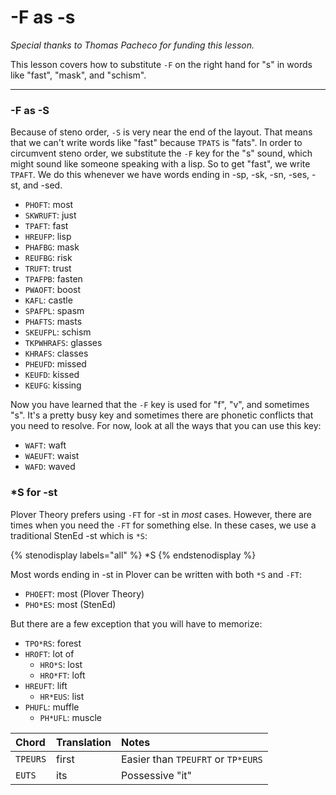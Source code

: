 # -F as -s

_Special thanks to Thomas Pacheco for funding this lesson._

This lesson covers how to substitute `-F` on the right hand for "s" in words like "fast", "mask", and "schism".

-------

### -F as -S

Because of steno order, `-S` is very near the end of the layout. That means that we can't write words like "fast" because `TPATS` is "fats". In order to circumvent steno order, we substitute the `-F` key for the "s" sound, which might sound like someone speaking with a lisp. So to get "fast", we write `TPAFT`. We do this whenever we have words ending in -sp, -sk, -sn, -ses, -st, and -sed.

* `PHOFT`: most
* `SKWRUFT`: just
* `TPAFT`: fast
* `HREUFP`: lisp
* `PHAFBG`: mask
* `REUFBG`: risk
* `TRUFT`: trust
* `TPAFPB`: fasten
* `PWAOFT`: boost
* `KAFL`: castle
* `SPAFPL`: spasm
* `PHAFTS`: masts
* `SKEUFPL`: schism
* `TKPWHRAFS`: glasses
* `KHRAFS`: classes
* `PHEUFD`: missed
* `KEUFD`: kissed
* `KEUFG`: kissing

Now you have learned that the `-F` key is used for "f", "v", and sometimes "s". It's a pretty busy key and sometimes there are phonetic conflicts that you need to resolve. For now, look at all the ways that you can use this key:

- `WAFT`: waft
- `WAEUFT`: waist
- `WAFD`: waved

### *S for -st

Plover Theory prefers using `-FT` for -st in *most* cases. However, there are times when you need the `-FT` for something else. In these cases, we use a traditional StenEd -st which is `*S`:

{% stenodisplay labels="all" %}
*S
{% endstenodisplay %}

Most words ending in -st in Plover can be written with both `*S` and `-FT`:

- `PHOEFT`: most (Plover Theory)
- `PHO*ES`: most (StenEd)

But there are a few exception that you will have to memorize:

- `TPO*RS`: forest
- `HROFT`: lot of
  - `HRO*S`: lost
  - `HRO*FT`: loft
- `HREUFT`: lift
  - `HR*EUS`: list
- `PHUFL`: muffle
  - `PH*UFL`: muscle

|   Chord    |  Translation  | Notes |
| :--------- | :------------ | :---- |
| `TPEURS`    | first       | Easier than `TPEUFRT` or `TP*EURS` |
| `EUTS`    | its    | Possessive "it" |